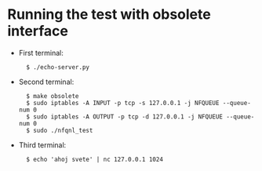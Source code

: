Running the test with obsolete interface
========================================

- First terminal:

        $ ./echo-server.py


- Second terminal:

        $ make obsolete
        $ sudo iptables -A INPUT -p tcp -s 127.0.0.1 -j NFQUEUE --queue-num 0
        $ sudo iptables -A OUTPUT -p tcp -d 127.0.0.1 -j NFQUEUE --queue-num 0
        $ sudo ./nfqnl_test

- Third terminal:

        $ echo 'ahoj svete' | nc 127.0.0.1 1024

